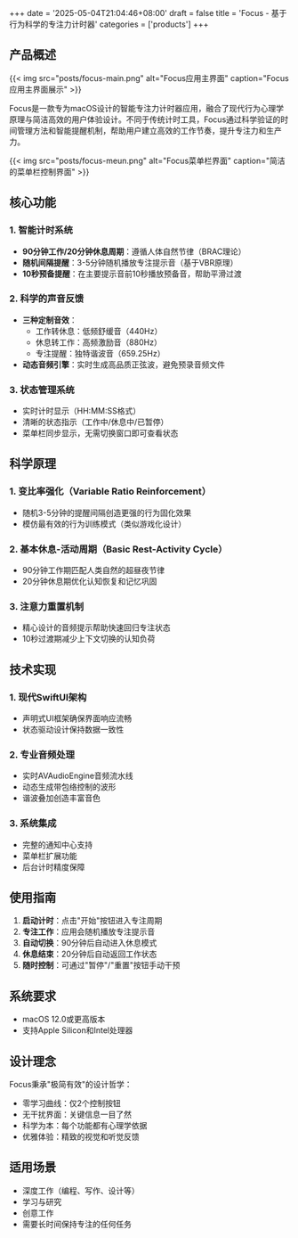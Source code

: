 +++
date = '2025-05-04T21:04:46+08:00'
draft = false
title = 'Focus - 基于行为科学的专注力计时器'
categories = ['products']
+++

## 产品概述

{{< img src="posts/focus-main.png" alt="Focus应用主界面" caption="Focus应用主界面展示" >}}

Focus是一款专为macOS设计的智能专注力计时器应用，融合了现代行为心理学原理与简洁高效的用户体验设计。不同于传统计时工具，Focus通过科学验证的时间管理方法和智能提醒机制，帮助用户建立高效的工作节奏，提升专注力和生产力。

{{< img src="posts/focus-meun.png" alt="Focus菜单栏界面" caption="简洁的菜单栏控制界面" >}}



## 核心功能

### 1. 智能计时系统
- **90分钟工作/20分钟休息周期**：遵循人体自然节律（BRAC理论）
- **随机间隔提醒**：3-5分钟随机播放专注提示音（基于VBR原理）
- **10秒预备提醒**：在主要提示音前10秒播放预备音，帮助平滑过渡

### 2. 科学的声音反馈
- **三种定制音效**：
  - 工作转休息：低频舒缓音（440Hz）
  - 休息转工作：高频激励音（880Hz）
  - 专注提醒：独特谐波音（659.25Hz）
- **动态音频引擎**：实时生成高品质正弦波，避免预录音频文件

### 3. 状态管理系统
- 实时计时显示（HH:MM:SS格式）
- 清晰的状态指示（工作中/休息中/已暂停）
- 菜单栏同步显示，无需切换窗口即可查看状态

## 科学原理

### 1. 变比率强化（Variable Ratio Reinforcement）
- 随机3-5分钟的提醒间隔创造更强的行为固化效果
- 模仿最有效的行为训练模式（类似游戏化设计）

### 2. 基本休息-活动周期（Basic Rest-Activity Cycle）
- 90分钟工作期匹配人类自然的超昼夜节律
- 20分钟休息期优化认知恢复和记忆巩固

### 3. 注意力重置机制
- 精心设计的音频提示帮助快速回归专注状态
- 10秒过渡期减少上下文切换的认知负荷

## 技术实现

### 1. 现代SwiftUI架构
- 声明式UI框架确保界面响应流畅
- 状态驱动设计保持数据一致性

### 2. 专业音频处理
- 实时AVAudioEngine音频流水线
- 动态生成带包络控制的波形
- 谐波叠加创造丰富音色

### 3. 系统集成
- 完整的通知中心支持
- 菜单栏扩展功能
- 后台计时精度保障

## 使用指南

1. **启动计时**：点击"开始"按钮进入专注周期
2. **专注工作**：应用会随机播放专注提示音
3. **自动切换**：90分钟后自动进入休息模式
4. **休息结束**：20分钟后自动返回工作状态
5. **随时控制**：可通过"暂停"/"重置"按钮手动干预

## 系统要求

- macOS 12.0或更高版本
- 支持Apple Silicon和Intel处理器

## 设计理念

Focus秉承"极简有效"的设计哲学：
- 零学习曲线：仅2个控制按钮
- 无干扰界面：关键信息一目了然
- 科学为本：每个功能都有心理学依据
- 优雅体验：精致的视觉和听觉反馈

## 适用场景

- 深度工作（编程、写作、设计等）
- 学习与研究
- 创意工作
- 需要长时间保持专注的任何任务
